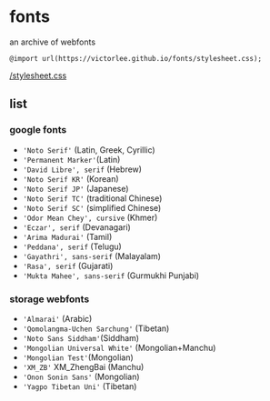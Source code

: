 # fonts

an archive of webfonts

`@import url(https://victorlee.github.io/fonts/stylesheet.css);`

[/stylesheet.css](stylesheet.css)

## list
### google fonts
- `'Noto Serif'` (Latin, Greek, Cyrillic)
- `'Permanent Marker'`(Latin)
- `'David Libre', serif` (Hebrew)
- `'Noto Serif KR'` (Korean)
- `'Noto Serif JP'` (Japanese)
- `'Noto Serif TC'` (traditional Chinese)
- `'Noto Serif SC'` (simplified Chinese)
- `'Odor Mean Chey', cursive` (Khmer)
- `'Eczar', serif` (Devanagari)
- `'Arima Madurai'` (Tamil)
- `'Peddana', serif` (Telugu)
- `'Gayathri', sans-serif` (Malayalam)
- `'Rasa', serif` (Gujarati)
- `'Mukta Mahee', sans-serif` (Gurmukhi Punjabi)
### storage webfonts
- `'Almarai'` (Arabic)
- `'Qomolangma-Uchen Sarchung'` (Tibetan)
- `'Noto Sans Siddham'`(Siddham)
- `'Mongolian Universal White'` (Mongolian+Manchu)
- `'Mongolian Test'`(Mongolian)
- `'XM_ZB'` XM_ZhengBai (Manchu)
- `'Onon Sonin Sans'` (Mongolian)
- `'Yagpo Tibetan Uni'` (Tibetan)
